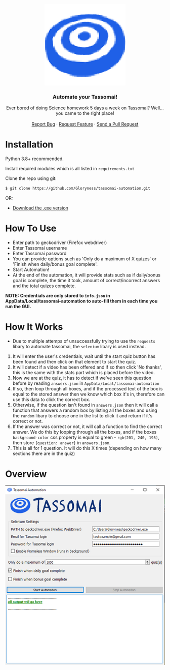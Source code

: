 <p align="center">
  <a><img src="src/images/logo.png"</a>
  <h3 align="center">Automate your Tassomai!</h3>
  <p align="center">
    Ever bored of doing Science homework 5 days a week on Tassomai? Well... you came to the right place!
    <br />
    <br />
    <a href="https://github.com/Gloryness/tassomai-automation/issues">Report Bug</a>
    ·
    <a href="https://github.com/Gloryness/tassomai-automation/issues">Request Feature</a>
    ·
    <a href="https://github.com/Gloryness/tassomai-automation/pulls">Send a Pull Request</a>
  </p>
</p>
  
# Installation

Python 3.8+ recommended.

Install required modules which is all listed in `requirements.txt`

Clone the repo using git:
```bash
$ git clone https://github.com/Gloryness/tassomai-automation.git
```
OR:
- <a href="https://github.com/Gloryness/tassomai-automation/raw/master/exe/Tassomai%20Automation.zip">Download the .exe version</a>

# How To Use
- Enter path to geckodriver (Firefox webdriver)
- Enter Tassomai username
- Enter Tassomai password
- You can provide options such as 'Only do a maximum of X quizes' or 'Finish when daily/bonus goal complete'.
- Start Automation!
- At the end of the automation, it will provide stats such as if daily/bonus goal is complete, the time it took, amount of correct/incorrect answers and the total quizes complete.

**NOTE: Credentials are only stored to `info.json` in AppData/Local/tassomai-automation to auto-fill them in each time you run the GUI.**

# How It Works
- Due to multiple attemps of unsuccessfully trying to use the `requests` libary to automate tassomai, the `selenium` libary is used instead.
1. It will enter the user's credentials, wait until the start quiz button has been found and then click on that element to start the quiz.
2. It will detect if a video has been offered and if so then click 'No thanks', this is the same with the stats part which is placed before the video.
3. Now we are at the quiz, it has to detect if we've seen this question before by reading `answers.json` in `AppData/Local/tassomai-automation`
4. If so, then loop through all boxes, and if the processed text of the box is equal to the stored answer then we know which box it's in, therefore can use this data to click the correct box.
5. Otherwise, if the question isn't found in `answers.json` then it will call a function that answers a random box by listing all the boxes and using the `random` libary to choose one in the list to click it and return if it's correct or not.
6. If the answer was correct or not, it will call a function to find the correct answer. We do this by looping through all the boxes, and if the boxes `background-color` css property is equal to green - `rgb(201, 240, 195)`, then store `{question: answer}` in `answers.json`.
7. This is all for 1 question. It will do this X times (depending on how many sections there are in the quiz)

# Overview
<img src="src/images/Tassomai Automation.jpg">
